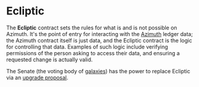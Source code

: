 # Ecliptic

The **Ecliptic** contract sets the rules for what is and is not possible on Azimuth. It's the point of entry for interacting with the [Azimuth](azimuth.md) ledger data; the Azimuth contract itself is just data, and the Ecliptic contract is the logic for controlling that data. Examples of such logic include verifying permissions of the person asking to access their data, and ensuring a requested change is actually valid.

The Senate (the voting body of [galaxies](galaxy.md)) has the power to replace Ecliptic via an [upgrade proposal](upgrade.md).
